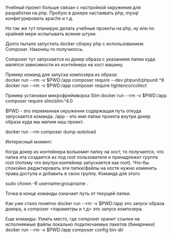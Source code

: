 Учебный проект больше связан с настройкой окружения для разработки на php.
Пробую в докере настаивать php, mysql конфигурировать apache и т.д.

Но так же тут планирую делать учебные проекты на php, ну или по крайней мере испытывать всякие штуки.

Долго пыталя запустить docker сборку php с использованием Composer. Наконец-то получилось.  

Composer тут запускается из докер образа с указанием папки куда мапятся зависимости из контейнера на хост машину.  

Пример команд для запуска композера из образа:  
docker run --rm -v $PWD:/app composer require --dev phpunit/phpunit ^8  
docker run --rm -v $PWD:/app composer require tightenco/collect  

Пример установки микрофреймворка Slim
docker run --rm -v $PWD:/app composer require slim/slim:^4.0

$PWD - это переменная окружения содержащая путь откуда запускается команда.
/app - это имя папки проекта внутри докер образа куда мы мапим наш проект.

docker run --rm composer dump-autoload

Интересный момент:  

Когда докер из контейнера вольюмит папку на хост, то получается, что папка эта создается из под root пользователя и принадлежит группе root (потому что внутри контейнер запускается как root). Что-бы спокойно редактировать эти папки/файлы на хосте нужно изменить права доступа и добавить в свою группу. 
Команда для этого  

sudo chown -R username:groupname .  

Точка в конце команды означает путь от текущей папки.

Как уже стало понятно docker run --rm -v $PWD:/app это запуск образа докера, а composer <параметры и т.д> это запуск композера.

Еще команды:
Узнать место, где composer хранит ссылки на исполняемые файлы локально подключаемых пакетов (бинарники)
docker run --rm -v $PWD:/app composer config bin-dir
